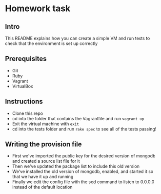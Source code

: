 # Homework task
## Intro
This README explains how you can create a simple VM and run tests to check that
the environment is set up correctly
## Prerequisites
- Git
- Ruby
- Vagrant
- VirtualBox

## Instructions
- Clone this repo
- cd into the folder that contains the Vagrantfile and run `vagrant up`
- Exit the virtual machine with `exit`
- cd into the tests folder and run `rake spec` to see all of the tests passing!

## Writing the provision file
- First we've imported the public key for the desired version of mongodb and
created a source list file for it
- Then we've updated the package list to include this old version
- We've installed the old version of mongodb, enabled, and started it so that
we have it up and running
- Finally we edit the config file with the sed command to listen to 0.0.0.0
instead of the default location
